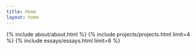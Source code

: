 ```yaml
---
title: Home
layout: home
---
```


{% include about/about.html %}
{% include projects/projects.html limit=4 %}
{% include essays/essays.html limit=6 %}

